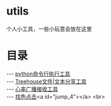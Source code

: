 # utils
  个人小工具，一些小玩意会放在这里

# 目录
 ---  [python命令行执行工具](https://github.com/qinghemuyu/utils/tree/main/Command%20Execution%20For%20Python)<a id="jumpp_1"></a> <br>
 ---  [Treehouse文件|文本分享工具](https://github.com/qinghemuyu/utils/tree/main/TreeHouse)<a id="jump_2"></a> <br> 
 --- [心率广播接收工具](https://github.com/qinghemuyu/utils/blob/main/HeartRateMonitor.py)<a id="jump_3"></a> <br> 
 --- [找色点击]([https://github.com/qinghemuyu/utils/blob/main/HeartRateMonitor.py](https://github.com/qinghemuyu/utils/tree/main/colorhit))<a id="jump_4"></a> <br> 

